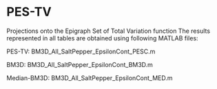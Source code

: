 # PES-TV
Projections onto the Epigraph Set of Total Variation function
The results represented in all tables are obtained using following MATLAB files:

PES-TV:
BM3D_All_SaltPepper_EpsilonCont_PESC.m

BM3D:
BM3D_All_SaltPepper_EpsilonCont_BM3D.m

Median-BM3D:
BM3D_All_SaltPepper_EpsilonCont_MED.m
